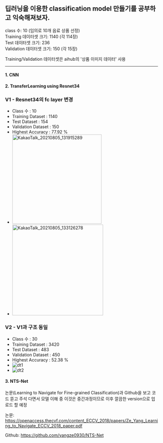 ## 딥러닝을 이용한 classification model 만들기를 공부하고 익숙해져보자.
class 수: 10 (임의로 10개 음료 상품 선정)  
Training 데이터셋 크기: 1140 (각 114장)  
Test 데이터셋 크기: 236  
Validation 데이터셋 크기: 150 (각 15장)  
  
Training/Validation 데이터셋은 aihub의 '상품 이미지 데이터' 사용  

---

#### 1. CNN  
  
#### 2. TransferLearning using Resnet34  
### V1 - Resnet34의 fc layer 변경
- Class 수 : 10
- Training Dataset : 1140
- Test Dataset : 154
- Validation Dataset : 150
- Highest Accuracy : 77.92 %
- <img width="294" alt="KakaoTalk_20210805_131915289" src="https://user-images.githubusercontent.com/51364769/128291423-e5472fde-f043-4d98-b959-703a6840819e.png">
- <img width="299" alt="KakaoTalk_20210805_133126278" src="https://user-images.githubusercontent.com/51364769/128291422-45e74a47-ac76-417b-91ab-6999ede01f0d.png">
  
### V2 - V1과 구조 동일
- Class 수 : 30
- Training Dataset : 3420
- Test Dataset : 483
- Validation Dataset : 450
- Highest Accuracy : 52.38 %
- ![dt1](https://user-images.githubusercontent.com/51364769/128653220-0f40d0c6-d5fd-4715-ab36-46e1fc5bd60e.JPG)
- ![dt2](https://user-images.githubusercontent.com/51364769/128653221-dbad29e2-df38-4932-b643-3cf1e059afc8.JPG)

#### 3. NTS-Net
논문(Learning to Navigate for Fine-grained Classification)과 Github을 보고 코드 뜯고 주석 다면서 모델 이해 중 
이것은 중간과정이므로 이후 깔끔한 version으로 업로드 할 예정

논문: https://openaccess.thecvf.com/content_ECCV_2018/papers/Ze_Yang_Learning_to_Navigate_ECCV_2018_paper.pdf 

Github: https://github.com/yangze0930/NTS-Net
